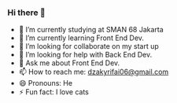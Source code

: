 ### Hi there 👋
- 🔭 I’m currently studying at SMAN 68 Jakarta
- 🌱 I’m currently learning Front End Dev.
- 👯 I’m looking for collaborate on my start up
- 🤔 I’m looking for help with Back End Dev.
- 💬 Ask me about Front End Dev.
- 📫 How to reach me: dzakyrifai06@gmail.com
- 😄 Pronouns: He
- ⚡ Fun fact: I love cats

<!--
**dzaky-pr/dzaky-pr** is a ✨ _special_ ✨ repository because its `README.md` (this file) appears on your GitHub profile.
-->
